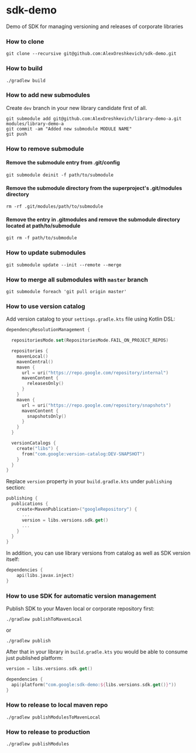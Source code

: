 # sdk-demo
Demo of SDK for managing versioning and releases of corporate libraries

### How to clone
```shell
git clone --recursive git@github.com:AlexOreshkevich/sdk-demo.git
```

### How to build
```shell
./gradlew build
```

### How to add new submodules
Create `dev` branch in your new library candidate first of all.

```shell
git submodule add git@github.com:AlexOreshkevich/library-demo-a.git modules/library-demo-a
git commit -am "Added new submodule MODULE NAME"
git push
```

### How to remove submodule
#### Remove the submodule entry from .git/config
```
git submodule deinit -f path/to/submodule
```
#### Remove the submodule directory from the superproject's .git/modules directory
```
rm -rf .git/modules/path/to/submodule
```
#### Remove the entry in .gitmodules and remove the submodule directory located at path/to/submodule
```
git rm -f path/to/submodule
```

### How to update submodules
```
git submodule update --init --remote --merge
```

### How to merge all submodules with `master` branch
```shell
git submodule foreach 'git pull origin master'
```

### How to use version catalog
Add version catalog to your `settings.gradle.kts` file using Kotlin DSL:
```kotlin
dependencyResolutionManagement {

  repositoriesMode.set(RepositoriesMode.FAIL_ON_PROJECT_REPOS)

  repositories {
    mavenLocal()
    mavenCentral()
    maven {
      url = uri("https://repo.google.com/repository/internal")
      mavenContent {
        releasesOnly()
      }
    }
    maven {
      url = uri("https://repo.google.com/repository/snapshots")
      mavenContent {
        snapshotsOnly()
      }
    }
  }

  versionCatalogs {
    create("libs") {
      from("com.google:version-catalog:DEV-SNAPSHOT")
    }
  }
}
```

Replace `version` property in your `build.gradle.kts` under `publishing` section:
```kotlin
publishing {
  publications {
    create<MavenPublication>("googleRepository") {
      ...
      version = libs.versions.sdk.get()
      ...
    }
  }
}
```
In addition, you can use library versions from catalog as well as SDK version itself:
```kotlin
dependencies {
    api(libs.javax.inject)
}
```

### How to use SDK for automatic version management
Publish SDK to your Maven local or corporate repository first:
```shell
./gradlew publishToMavenLocal
```
or
```shell
./gradlew publish
```
After that in your library in `build.gradle.kts` you would be able to consume just published platform:
```kotlin
version = libs.versions.sdk.get()

dependencies {
  api(platform("com.google:sdk-demo:${libs.versions.sdk.get()}"))
}
```

### How to release to local maven repo
```shell
./gradlew publishModulesToMavenLocal
```

### How to release to production
```shell
./gradlew publishModules
```

